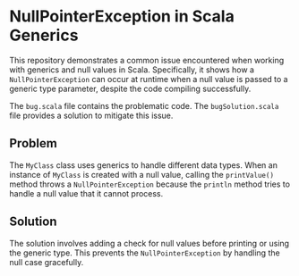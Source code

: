 # NullPointerException in Scala Generics
This repository demonstrates a common issue encountered when working with generics and null values in Scala.  Specifically, it shows how a `NullPointerException` can occur at runtime when a null value is passed to a generic type parameter, despite the code compiling successfully.

The `bug.scala` file contains the problematic code. The `bugSolution.scala` file provides a solution to mitigate this issue.

## Problem
The `MyClass` class uses generics to handle different data types. When an instance of `MyClass` is created with a null value, calling the `printValue()` method throws a `NullPointerException` because the `println` method tries to handle a null value that it cannot process.

## Solution
The solution involves adding a check for null values before printing or using the generic type. This prevents the `NullPointerException` by handling the null case gracefully.